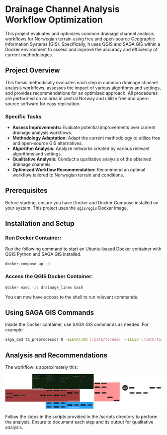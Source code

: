 # Drainage Channel Analysis Workflow Optimization

This project evaluates and optimizes common drainage channel analysis workflows for Norwegian terrain using free and open-source Geographic Information Systems (GIS). Specifically, it uses QGIS and SAGA GIS within a Docker environment to assess and improve the accuracy and efficiency of current methodologies.

## Project Overview

This thesis methodically evaluates each step in common drainage channel analysis workflows, assesses the impact of various algorithms and settings, and provides recommendations for an optimized approach. All procedures are performed on an area in central Norway and utilize free and open-source software for easy replication.

### Specific Tasks

- **Assess Improvements:** Evaluate potential improvements over current drainage analysis workflows.
- **Methodology Adaptation:** Adapt the current methodology to utilize free and open-source GIS alternatives.
- **Algorithm Analysis:** Analyze networks created by various relevant algorithms and settings.
- **Qualitative Analysis:** Conduct a qualitative analysis of the obtained drainage channels.
- **Optimized Workflow Recommendation:** Recommend an optimal workflow tailored to Norwegian terrain and conditions.

## Prerequisites

Before starting, ensure you have Docker and Docker Compose installed on your system. This project uses the `qgis/qgis` Docker image.

## Installation and Setup

### Run Docker Container:
Run the following command to start an Ubuntu-based Docker container with QGIS Python and SAGA GIS installed.
```bash
docker-compose up -d
```

### Access the QGIS Docker Container:
```bash
docker exec -it drainage_lines bash
```

You can now have access to the shell to run relevant commands.

## Using SAGA GIS Commands

Inside the Docker container, use SAGA GIS commands as needed. For example:

```bash
saga_cmd ta_preprocessor 0 -ELEVATION [/path/to/dem] -FILLED [/path/to/output]
```

## Analysis and Recommendations

The workflow is approximately this:

![Analysis workflow](diagrams/preprocessing.png)

Follow the steps in the scripts provided in the /scripts directory to perform the analysis. Ensure to document each step and its output for qualitative analysis.


